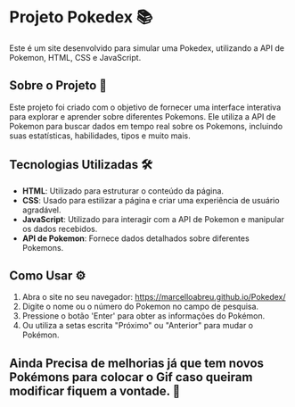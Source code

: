 # Projeto Pokedex 📚

Este é um site desenvolvido para simular uma Pokedex, utilizando a API de Pokemon, HTML, CSS e JavaScript.

## Sobre o Projeto 🎯

Este projeto foi criado com o objetivo de fornecer uma interface interativa para explorar e aprender sobre diferentes Pokemons. Ele utiliza a API de Pokemon para buscar dados em tempo real sobre os Pokemons, incluindo suas estatísticas, habilidades, tipos e muito mais.

## Tecnologias Utilizadas 🛠️

- **HTML**: Utilizado para estruturar o conteúdo da página.
- **CSS**: Usado para estilizar a página e criar uma experiência de usuário agradável.
- **JavaScript**: Utilizado para interagir com a API de Pokemon e manipular os dados recebidos.
- **API de Pokemon**: Fornece dados detalhados sobre diferentes Pokemons.

## Como Usar ⚙️

1. Abra o site no seu navegador: https://marcelloabreu.github.io/Pokedex/
2. Digite o nome ou o número do Pokemon no campo de pesquisa.
3. Pressione o botão 'Enter' para obter as informações do Pokémon.
4. Ou utiliza a setas escrita "Próximo" ou "Anterior" para mudar o Pokémon.

## Ainda Precisa de melhorias já que tem novos Pokémons para colocar o Gif caso queiram modificar fiquem a vontade. 🤝

